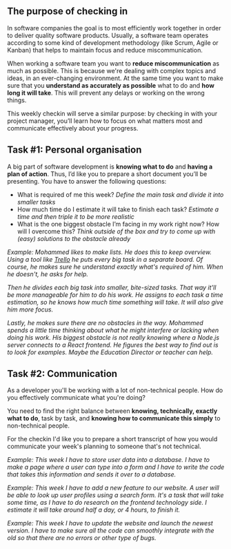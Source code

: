 ## The purpose of checking in

In software companies the goal is to most efficiently work together in order to deliver quality software products. Usually, a software team operates according to some kind of development methodology (like Scrum, Agile or Kanban) that helps to maintain focus and reduce miscommunication.

When working a software team you want to **reduce miscommunication** as much as possible. This is because we're dealing with complex topics and ideas, in an ever-changing environment. At the same time you want to make sure that you **understand as accurately as possible** what to do and **how long it will take**. This will prevent any delays or working on the wrong things.

This weekly checkin will serve a similar purpose: by checking in with your project manager, you’ll learn how to focus on what matters most and communicate effectively about your progress.

## Task #1: Personal organisation

A big part of software development is **knowing what to do** and **having a plan of action**. Thus, I’d like you to prepare a short document you’ll be presenting. You have to answer the following questions:

- What is required of me this week? _Define the main task and divide it into smaller tasks_
- How much time do I estimate it will take to finish each task? _Estimate a time and then triple it to be more realistic_
- What is the one biggest obstacle I’m facing in my work right now? How will I overcome this? _Think outside of the box and try to come up with (easy) solutions to the obstacle already_

_Example: Mohammed likes to make lists. He does this to keep overview. Using a tool like [Trello](https://www.trello.com) he puts every big task in a separate board. Of course, he makes sure he understand exactly what's required of him. When he doesn't, he asks for help._

_Then he divides each big task into smaller, bite-sized tasks. That way it'll be more manageable for him to do his work. He assigns to each task a time estimation, so he knows how much time something will take. It will also give him more focus._

_Lastly, he makes sure there are no obstacles in the way. Mohammed spends a little time thinking about what he might interfere or lacking when doing his work. His biggest obstacle is not really knowing where a Node.js server connects to a React frontend. He figures the best way to find out is to look for examples. Maybe the Education Director or teacher can help._

## Task #2: Communication

As a developer you'll be working with a lot of non-technical people. How do you effectively communicate what you're doing?

You need to find the right balance between **knowing, technically, exactly what to do**, task by task, and **knowing how to communicate this simply** to non-technical people.

For the checkin I'd like you to prepare a short transcript of how you would communicate your week's planning to someone that's not technical.

_Example: This week I have to store user data into a database. I have to make a page where a user can type into a form and I have to write the code that takes this information and sends it over to a database._

_Example: This week I have to add a new feature to our website. A user will be able to look up user profiles using a search form. It's a task that will take some time, as I have to do research on the frontend technology side. I estimate it will take around half a day, or 4 hours, to finish it._

_Example: This week I have to update the website and launch the newest version. I have to make sure all the code can smoothly integrate with the old so that there are no errors or other type of bugs._
